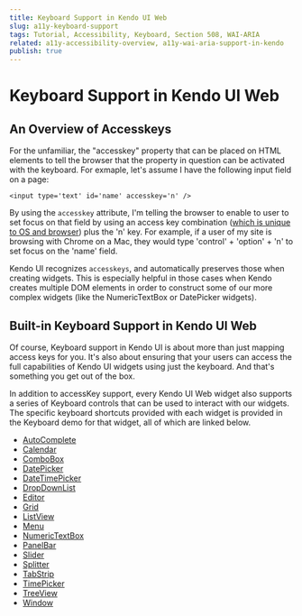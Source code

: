 ```yaml
---
title: Keyboard Support in Kendo UI Web
slug: a11y-keyboard-support
tags: Tutorial, Accessibility, Keyboard, Section 508, WAI-ARIA
related: a11y-accessibility-overview, a11y-wai-aria-support-in-kendo
publish: true
---
```


# Keyboard Support in Kendo UI Web

## An Overview of Accesskeys

For the unfamiliar, the "accesskey" property that can be placed on HTML elements to tell the browser that the property in question can be activated with the keyboard. For exmaple, let's assume I have the following input field on a page:

	<input type='text' id='name' accesskey='n' />

By using the `accesskey` attribute, I'm telling the browser to enable to user to set focus on that field by using an access key combination ([which is unique to OS and browser](http://en.wikipedia.org/wiki/Access_key)) plus the 'n' key. For example, if a user of my site is browsing with Chrome on a Mac, they would type 'control' + 'option' + 'n' to set focus on the 'name' field.

Kendo UI recognizes `accesskeys`, and automatically preserves those when creating widgets. This is especially helpful in those cases when Kendo creates multiple DOM elements in order to construct some of our more complex widgets (like the NumericTextBox or DatePicker widgets). 

## Built-in Keyboard Support in Kendo UI Web

Of course, Keyboard support in Kendo UI is about more than just mapping access keys for you. It's also about ensuring that your users can access the full capabilities of Kendo UI widgets using just the keyboard. And that's something you get out of the box.

In addition to accessKey support, every Kendo UI Web widget also supports a series of Keyboard controls that can be used to interact with our widgets. The specific keyboard shortcuts provided with each widget is provided in the Keyboard demo for that widget, all of which are linked below.

- [AutoComplete](http://demos.telerik.com/kendo-ui/web/autocomplete/navigation.html)
- [Calendar](http://demos.telerik.com/kendo-ui/web/calendar/navigation.html)
- [ComboBox](http://demos.telerik.com/kendo-ui/web/combobox/navigation.html)
- [DatePicker](http://demos.telerik.com/kendo-ui/web/datepicker/navigation.html)
- [DateTimePicker](http://demos.telerik.com/kendo-ui/web/datetimepicker/navigation.html)
- [DropDownList](http://demos.telerik.com/kendo-ui/web/dropdownlist/navigation.html)
- [Editor](http://demos.telerik.com/kendo-ui/web/editor/navigation.html)
- [Grid](http://demos.telerik.com/kendo-ui/web/grid/navigation.html)
- [ListView](http://demos.telerik.com/kendo-ui/web/listview/navigation.html)
- [Menu](http://demos.telerik.com/kendo-ui/web/menu/navigation.html)
- [NumericTextBox](http://demos.telerik.com/kendo-ui/web/numerictextbox/navigation.html)
- [PanelBar](http://demos.telerik.com/kendo-ui/web/panelbar/navigation.html)
- [Slider](http://demos.telerik.com/kendo-ui/web/slider/navigation.html)
- [Splitter](http://demos.telerik.com/kendo-ui/web/splitter/navigation.html)
- [TabStrip](http://demos.telerik.com/kendo-ui/web/tabstrip/navigation.html)
- [TimePicker](http://demos.telerik.com/kendo-ui/web/timepicker/navigation.html)
- [TreeView](http://demos.telerik.com/kendo-ui/web/treeview/navigation.html)
- [Window](http://demos.telerik.com/kendo-ui/web/window/navigation.html)